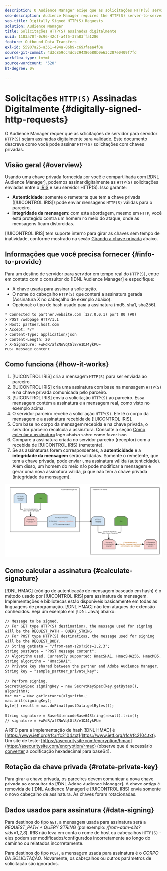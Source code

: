 ```yaml
---
description: O Audience Manager exige que as solicitações HTTP(S) servidor para servidor sejam assinadas digitalmente para validade. Este documento descreve como você pode assinar solicitações HTTP com chaves privadas.
seo-description: Audience Manager requires the HTTP(S) server-to-server requests to be digitally signed for validity. This document describes how you can sign HTTP(S) requests with private keys.
seo-title: Digitally Signed HTTP(S) Requests
solution: Audience Manager
title: Solicitações HTTP(S) assinadas digitalmente
uuid: 1183a70f-0c96-42cf-a4f5-37a83ffa1286
feature: Outbound Data Transfers
exl-id: 55907a25-a361-494a-86b9-c693faea4f0e
source-git-commit: 4d3c859cc4dc5294286680b0e63c287e0409f7fd
workflow-type: tm+mt
source-wordcount: '520'
ht-degree: 0%

---
```


# Solicitações `HTTP(S)` Assinadas Digitalmente {#digitally-signed-http-requests}

O Audience Manager requer que as solicitações de servidor para servidor `HTTP(S)` sejam assinadas digitalmente para validade. Este documento descreve como você pode assinar `HTTP(S)` solicitações com chaves privadas.

## Visão geral {#overview}

<!-- digitally_signed_http_requests.xml -->

Usando uma chave privada fornecida por você e compartilhada com [!DNL Audience Manager], podemos assinar digitalmente as `HTTP(S)` solicitações enviadas entre o [IRIS](../../../reference/system-components/components-data-action.md#iris) e seu servidor HTTP(S). Isso garante:

* **Autenticidade**: somente o remetente que tem a chave privada ([!UICONTROL IRIS]) pode enviar mensagens `HTTP(S)` válidas para o parceiro.
* **Integridade da mensagem**: com esta abordagem, mesmo em `HTTP`, você está protegido contra um homem no meio do ataque, onde as mensagens ficam distorcidas.

[!UICONTROL IRIS] tem suporte interno para girar as chaves sem tempo de inatividade, conforme mostrado na seção [Girando a chave privada](../../../integration/receiving-audience-data/real-time-outbound-transfers/digitally-signed-http-requests.md#rotate-private-key) abaixo.

## Informações que você precisa fornecer {#info-to-provide}

Para um destino de servidor para servidor em tempo real do `HTTP(S)`, entre em contato com o consultor do [!DNL Audience Manager] e especifique:

* A chave usada para assinar a solicitação.
* O nome do cabeçalho `HTTP(S)` que conterá a assinatura gerada (Assinatura X no cabeçalho de exemplo abaixo).
* Opcional: o tipo de hash usado para a assinatura (md5, sha1, sha256).

```
* Connected to partner.website.com (127.0.0.1) port 80 (#0)
> POST /webpage HTTP/1.1
> Host: partner.host.com
> Accept: */*
> Content-Type: application/json
> Content-Length: 20
> X-Signature: +wFdR/afZNoVqtGl8/e1KJ4ykPU=
POST message content
```

## Como funciona {#how-it-works}

1. [!UICONTROL IRIS] cria a mensagem `HTTP(S)` para ser enviada ao parceiro.
1. [!UICONTROL IRIS] cria uma assinatura com base na mensagem `HTTP(S)` e na chave privada comunicada pelo parceiro.
1. [!UICONTROL IRIS] envia a solicitação `HTTP(S)` ao parceiro. Essa mensagem contém a assinatura e a mensagem real, como visto no exemplo acima.
1. O servidor parceiro recebe a solicitação `HTTP(S)`. Ele lê o corpo da mensagem e a assinatura recebida de [!UICONTROL IRIS].
1. Com base no corpo da mensagem recebida e na chave privada, o servidor parceiro recalcula a assinatura. Consulte a seção [Como calcular a assinatura](../../../integration/receiving-audience-data/real-time-outbound-transfers/digitally-signed-http-requests.md#calculate-signature) logo abaixo sobre como fazer isso.
1. Compare a assinatura criada no servidor parceiro (receptor) com a recebida de [!UICONTROL IRIS] (remetente).
1. Se as assinaturas forem correspondentes, a **autenticidade** e a **integridade da mensagem** serão validadas. Somente o remetente, que tem a chave privada, pode enviar uma assinatura válida (autenticidade). Além disso, um homem do meio não pode modificar a mensagem e gerar uma nova assinatura válida, já que não tem a chave privada (integridade da mensagem).

![](assets/iris-digitally-sign-http-request.png)

## Como calcular a assinatura {#calculate-signature}

[!DNL HMAC] (código de autenticação de mensagem baseado em hash) é o método usado por [!UICONTROL IRIS] para assinatura de mensagem. Implementações e bibliotecas estão disponíveis basicamente em todas as linguagens de programação. [!DNL HMAC] não tem ataques de extensão conhecidos. Veja um exemplo em [!DNL Java] abaixo:

```
// Message to be signed.
// For GET type HTTP(S) destinations, the message used for signing will be the REQUEST_PATH + QUERY_STRING
// For POST type HTTP(S) destinations, the message used for signing will be the REQUEST_BODY.
// String getData = "/from-aam-s2s?sids=1,2,3";
String postData = "POST message content";
// Algorithm used. Currently supported: HmacSHA1, HmacSHA256, HmacMD5.
String algorithm = "HmacSHA1";
// Private key shared between the partner and Adobe Audience Manager.
String key = "sample_partner_private_key";
  
// Perform signing.
SecretKeySpec signingKey = new SecretKeySpec(key.getBytes(), algorithm);
Mac mac = Mac.getInstance(algorithm);
mac.init(signingKey);
byte[] result = mac.doFinal(postData.getBytes());
  
String signature = Base64.encodeBase64String(result).trim(); 
// signature = +wFdR/afZNoVqtGl8/e1KJ4ykPU=
```

A RFC para a implementação de hash [!DNL HMAC] é [https://www.ietf.org/rfc/rfc2104.txt](https://www.ietf.org/rfc/rfc2104.txt). Um site de teste: [https://asecuritysite.com/encryption/hmac](https://asecuritysite.com/encryption/hmac) (observe que é necessário [converter](https://tomeko.net/online_tools/hex_to_base64.php?lang=en) a codificação hexadecimal para base64).

## Rotação da chave privada {#rotate-private-key}

Para girar a chave privada, os parceiros devem comunicar a nova chave privada ao consultor do [!DNL Adobe Audience Manager]. A chave antiga é removida de [!DNL Audience Manager] e [!UICONTROL IRIS] envia somente o novo cabeçalho de assinatura. As chaves foram rotacionadas.

## Dados usados para assinatura {#data-signing}

Para destinos do tipo `GET`, a mensagem usada para assinatura será a *REQUEST_PATH + QUERY STRING* (por exemplo: */from-aam-s2s?sids=1,2,3*). IRIS não leva em conta o nome de host ou cabeçalhos `HTTP(S)` - eles podem ser modificados/configurados incorretamente ao longo do caminho ou relatados incorretamente.

Para destinos do tipo `POST`, a mensagem usada para assinatura é o *CORPO DA SOLICITAÇÃO*. Novamente, os cabeçalhos ou outros parâmetros de solicitação são ignorados.
